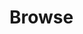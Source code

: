 # Browse


<script>

class Gallery {

  constructor() {
    this.apiBase = `http://bp.bad-harzburg-stiftung.de` // https://lively-kernel.org/bp2021dev    
  }

  async loadAlbums() {
       this.albums = await fetch(this.apiBase + '/albums/', {
        headers: {
          authorization: "Bearer " +  localStorage["bp2021jwt"] ,
        }
      }).then(r => r.json())
    this.log.textContent = JSON.stringify(this.albums,undefined,  2)    
  }
  
  async selectPicture(picture, element, evt) {
    if (evt.shiftKey) {
      lively.openInspector(picture)
      return 
    }
  
    this.gallery.querySelectorAll(".picture").forEach(ea => ea.classList.remove("selected"))
    element.classList.add("selected")
    this.selected = picture
    this.showDetails(picture, element)
  }
  
  showDetails(picture, element) {
    this.details.querySelector("#title").value = picture.title
    this.details.querySelector("#description").value = picture.description
    let comments = this.details.querySelector("#comments")
    comments.innerHTML = ""
    for(ea of picture.comments) {
      let comment  = <div>{JSON.stringify(ea)}</div>
     comments.appendChild(comment)
    } 
    
    let input = <input value="new comment" keydown={evt => {
      if (evt.keyCode === 13) this.addComment(picture, input.value)
    }}></input>
    comments.appendChild(input)
  }
  
  async api(method=GET, path="/", data={}) {
   let resp = await fetch(  this.apiBase + path, {
        method: method,
        headers: {
          authorization: "Bearer " +  localStorage["bp2021jwt"] ,
          "content-type":  "application/json"
        },
        body: JSON.stringify(data)
    })
    return resp.json()
  }
  
  
  addComment(picture, string) {
    lively.notify("add comment not implemented", string)
    // this.api("/")
   
  }
  
  async browseAlbums() {
     if (!this.albums) await this.loadAlbums()
   
      this.log.innerHTML = ""
      this.gallery.innerHTML = ""
      var album = this.albums[0]
      for(let ea of album.pictures) {
        let element = 
          <div class="picture">
            <img 
              click={evt => 
                this.selectPicture(ea, element, evt)} 
              src={this.apiBase + ea.media.formats.thumbnail.url}>
            </img>
          </div>
        this.gallery.appendChild(element)
      }    
   }
  
  async login() {
    let username = localStorage["bp2021username"] || "user@foo"
    username = await lively.prompt("username", username)

    localStorage["bp2021username"] = username

    var password = await lively.prompt("password", "", custom => {
      custom.get("#prompt").setAttribute("type", "password")
    })

    var resp = await fetch(apiBase + '/auth/local', {
        method: "POST",
        headers: {
          "content-type":  "application/json"
        },
        body: JSON.stringify({
          identifier: username,
          password: password,
        })
      })

    if (resp.status == 200) {
      loginButton.style.background = "green"
    } else {
      loginButton.style.background = "red" 
    }
    var loginData = await resp.json()
    this.result.textContent = JSON.stringify(loginData, undefined, 2)
    localStorage["bp2021jwt"] = loginData.jwt 
  }

  async logout() {
      delete localStorage["bp2021jwt"] 
      lively.notify("logged out")
      this.log.textContent = ""
      this.loginButton.style.background = "" 
  }
 
  async updateTitle() {
    var picture = this.selected
    var title = this.details.querySelector("#title").value
    lively.notify("update picture " + picture.id +" title: " + title)
    var result = await this.api("PUT", "/pictures/" + picture.id, {
      id: picture.id,
      title: title
    })
    
    lively.notify("result", JSON.stringify(result))
    
    // refresh data... we could actually use "result" instead
    // this.loadAlbums()
    
    picture.title = result.title // take the data from server?
    
  }
 
  createUI(ctx) {  
    this.loginButton = <button click={() => this.login()}>login</button>
    this.logoutButton = <button click={() => this.logout()}>logout</button>
 
    this.log = document.createElement("pre");
    this.gallery = <div></div>
    this.details = <div>
      title: <input id="title" 
        keydown={evt => {if (evt.keyCode === 13) this.updateTitle()}}></input><br />
      description: <input id="description"></input>
      <ul id="comments">
      </ul>
    </div>

    var albumsButton = <button click={async () => {
      this.loadAlbums()
    }}>albums</button>

    var browseButton = <button click={async () => {
      this.browseAlbums()

    }}>browse</button>
  
  
    let style = document.createElement("style")
    style.textContent = `
      div.picture {
        display: inline-block;
        padding: 5px
      }
      
      div.picture.selected {
        outline: 2px solid blue;
      }
    `

    var pane = <div>
      {style}
      {this.loginButton}
      {this.logoutButton}
      {albumsButton}
      {browseButton}
      {this.log}
      {this.gallery}
      {this.details}
    </div>;
    pane.model = this // for debugging
     
    this.browseAlbums()
    return pane  
  }
}
new Gallery().createUI(this)
</script>




